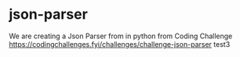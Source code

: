 # json-parser
We are creating a Json Parser from in python from Coding Challenge https://codingchallenges.fyi/challenges/challenge-json-parser
test3
